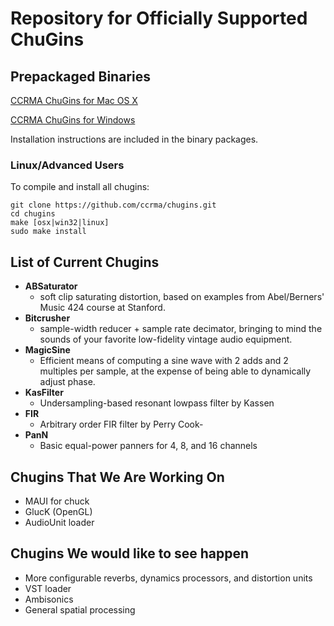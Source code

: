 Repository for Officially Supported ChuGins
==

Prepackaged Binaries
--
[CCRMA ChuGins for Mac OS X](https://github.com/downloads/ccrma/chugins/chugins-mac-2012-10-16.tgz)

[CCRMA ChuGins for Windows](https://github.com/downloads/ccrma/chugins/chugins-windows-2012-10-16.zip)

Installation instructions are included in the binary packages. 

### Linux/Advanced Users
To compile and install all chugins:

    git clone https://github.com/ccrma/chugins.git
    cd chugins
    make [osx|win32|linux]
    sudo make install

List of Current Chugins
--

- **ABSaturator**
  - soft clip saturating distortion, based on examples from Abel/Berners' Music 424 course at Stanford.
- **Bitcrusher**
  - sample-width reducer + sample rate decimator, bringing to mind the sounds of your favorite low-fidelity vintage audio equipment.
- **MagicSine**
  - Efficient means of computing a sine wave with 2 adds and 2 multiples per sample, at the expense of being able to dynamically adjust phase.
- **KasFilter**
  - Undersampling-based resonant lowpass filter by Kassen
- **FIR**
  - Arbitrary order FIR filter by Perry Cook-
- **PanN**
  - Basic equal-power panners for 4, 8, and 16 channels

Chugins That We Are Working On
--
- MAUI for chuck
- GlucK (OpenGL)
- AudioUnit loader

Chugins We would like to see happen
--
- More configurable reverbs, dynamics processors, and distortion units
- VST loader
- Ambisonics
- General spatial processing
